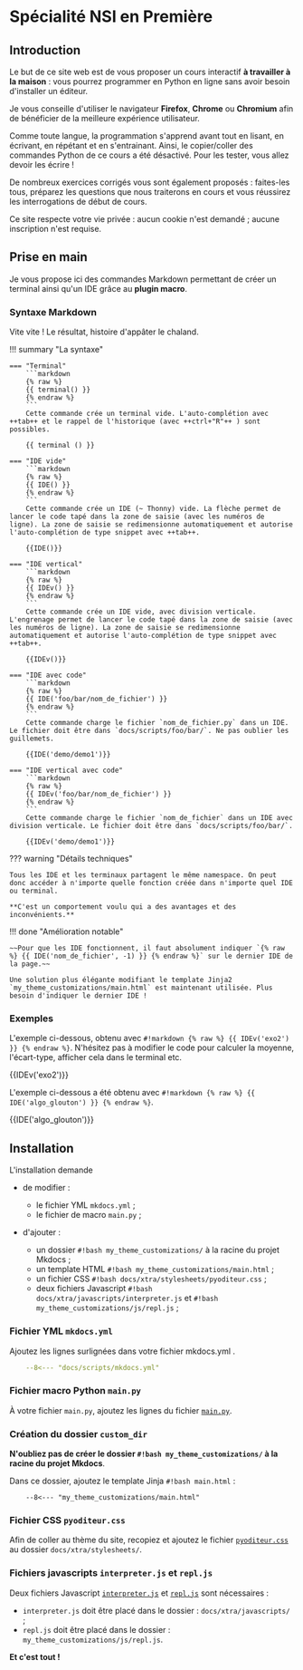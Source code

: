 # Spécialité NSI en Première

## Introduction

Le but de ce site web est de vous proposer un cours interactif **à travailler à la maison** : vous pourrez programmer en Python en ligne sans avoir besoin d'installer un éditeur.

Je vous conseille d'utiliser le navigateur **Firefox**, **Chrome** ou **Chromium** afin de bénéficier de la meilleure expérience utilisateur.

Comme toute langue, la programmation s'apprend avant tout en lisant, en écrivant, en répétant et en s'entrainant. Ainsi, le copier/coller des commandes Python de ce cours a été désactivé. Pour les tester, vous allez devoir les écrire !

De nombreux exercices corrigés vous sont également proposés : faites-les tous, préparez les questions que nous traiterons en cours et vous réussirez les interrogations de début de cours.

Ce site respecte votre vie privée : aucun cookie n'est demandé ; aucune inscription n'est requise.

## Prise en main

Je vous propose ici des commandes Markdown permettant de créer un terminal ainsi qu'un IDE grâce au **plugin macro**.

### Syntaxe Markdown

Vite vite ! Le résultat, histoire d'appâter le chaland.

!!! summary "La syntaxe"

    === "Terminal"
        ```markdown
        {% raw %}
        {{ terminal() }}
        {% endraw %}
        ```
        Cette commande crée un terminal vide. L'auto-complétion avec ++tab++ et le rappel de l'historique (avec ++ctrl+"R"++ ) sont possibles.

        {{ terminal () }}

    === "IDE vide"
        ```markdown
        {% raw %}
        {{ IDE() }}
        {% endraw %}
        ```
        Cette commande crée un IDE (~ Thonny) vide. La flèche permet de lancer le code tapé dans la zone de saisie (avec les numéros de ligne). La zone de saisie se redimensionne automatiquement et autorise l'auto-complétion de type snippet avec ++tab++.

        {{IDE()}}

    === "IDE vertical"
        ```markdown
        {% raw %}
        {{ IDEv() }}
        {% endraw %}
        ```
        Cette commande crée un IDE vide, avec division verticale. L'engrenage permet de lancer le code tapé dans la zone de saisie (avec les numéros de ligne). La zone de saisie se redimensionne automatiquement et autorise l'auto-complétion de type snippet avec ++tab++.

        {{IDEv()}}

    === "IDE avec code"
        ```markdown
        {% raw %}
        {{ IDE('foo/bar/nom_de_fichier') }}
        {% endraw %}
        ```
        Cette commande charge le fichier `nom_de_fichier.py` dans un IDE. Le fichier doit être dans `docs/scripts/foo/bar/`. Ne pas oublier les guillemets.

        {{IDE('demo/demo1')}}

    === "IDE vertical avec code"
        ```markdown
        {% raw %}
        {{ IDEv('foo/bar/nom_de_fichier') }}
        {% endraw %}
        ```
        Cette commande charge le fichier `nom_de_fichier` dans un IDE avec division verticale. Le fichier doit être dans `docs/scripts/foo/bar/`.       

        {{IDEv('demo/demo1')}}
 

??? warning "Détails techniques"

    Tous les IDE et les terminaux partagent le même namespace. On peut donc accéder à n'importe quelle fonction créée dans n'importe quel IDE ou terminal. 
    
    **C'est un comportement voulu qui a des avantages et des inconvénients.**

!!! done "Amélioration notable"

    ~~Pour que les IDE fonctionnent, il faut absolument indiquer `{% raw %} {{ IDE('nom_de_fichier', -1) }} {% endraw %}` sur le dernier IDE de la page.~~

    Une solution plus élégante modifiant le template Jinja2 `my_theme_customizations/main.html` est maintenant utilisée. Plus besoin d'indiquer le dernier IDE !


### Exemples

L'exemple ci-dessous, obtenu avec `#!markdown {% raw %} {{ IDEv('exo2') }} {% endraw %}`. N'hésitez pas à modifier le code pour calculer la moyenne, l'écart-type, afficher cela dans le terminal etc.

{{IDEv('exo2')}}

L'exemple ci-dessous a été obtenu avec `#!markdown {% raw %} {{ IDE('algo_glouton') }} {% endraw %}`.

{{IDE('algo_glouton')}}


## Installation

L'installation demande

- de modifier :
  
    - le fichier YML `mkdocs.yml` ;
    - le fichier de macro `main.py` ;

- d'ajouter :

    - un dossier `#!bash my_theme_customizations/` à la racine du projet Mkdocs ;
    - un template HTML `#!bash my_theme_customizations/main.html` ;
    - un fichier CSS `#!bash docs/xtra/stylesheets/pyoditeur.css` ;
    - deux fichiers Javascript `#!bash docs/xtra/javascripts/interpreter.js` et `#!bash my_theme_customizations/js/repl.js` ;

### Fichier YML `mkdocs.yml`

Ajoutez les lignes surlignées dans votre fichier mkdocs.yml .

```yaml hl_lines="7 16 19"
    --8<--- "docs/scripts/mkdocs.yml"
```

### Fichier macro Python `main.py`

À votre fichier `main.py`, ajoutez les lignes du fichier [`main.py`](https://gitlab.com/bouillotvincent/pyodide-mkdocs/-/raw/main/docs/scripts/main.py "main.py sur Gitlab").


### Création du dossier `custom_dir`

**N'oubliez pas de créer le dossier `#!bash my_theme_customizations/` à la racine du projet Mkdocs**.

Dans ce dossier, ajoutez le template Jinja `#!bash main.html` :

```jinja
    --8<--- "my_theme_customizations/main.html"
```

### Fichier CSS `pyoditeur.css`

Afin de coller au thème du site, recopiez et ajoutez le fichier [`pyoditeur.css`](https://gitlab.com/bouillotvincent/pyodide-mkdocs/-/raw/main/docs/xtra/stylesheets/pyoditeur.css "Pyoditeur CSS sur Gitlab") au dossier `docs/xtra/stylesheets/`.

### Fichiers javascripts `interpreter.js` et `repl.js`

Deux fichiers Javascript [`interpreter.js`](https://gitlab.com/bouillotvincent/pyodide-mkdocs/-/raw/main/docs/xtra/javascripts/interpreter.js "interpreter JS sur Gitlab ") et [`repl.js`](https://gitlab.com/bouillotvincent/pyodide-mkdocs/-/raw/main/my_theme_customizations/js/repl.js "repl JS sur Gitlab ") sont nécessaires :

- `interpreter.js` doit être placé dans le dossier : `docs/xtra/javascripts/` ;
- `repl.js` doit être placé dans le dossier : `my_theme_customizations/js/repl.js`.

**Et c'est tout !**